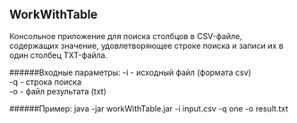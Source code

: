 **WorkWithTable**
-----------------

Консольное приложение для поиска столбцов в CSV-файле, содержащих значение,
удовлетворяющее строке поиска и записи их в один столбец TXT-файла.

######Входные параметры:
-i - исходный файл (формата csv)  
-q - строка поиска  
-o - файл результата (txt)

######Пример:
java -jar workWithTable.jar -i input.csv -q one -o result.txt